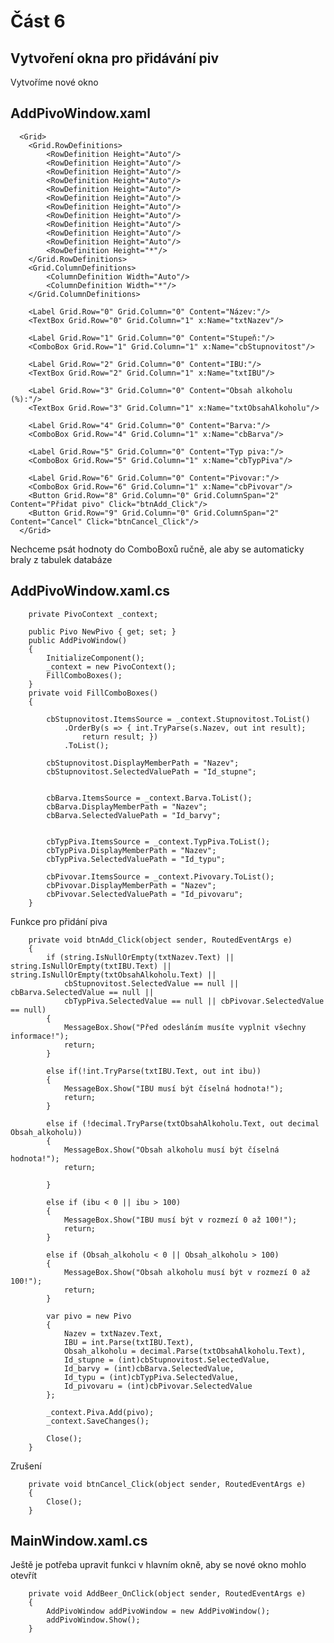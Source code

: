 # Část 6
## Vytvoření okna pro přidávání piv
Vytvoříme nové okno
## AddPivoWindow.xaml

      <Grid>
        <Grid.RowDefinitions>
            <RowDefinition Height="Auto"/>
            <RowDefinition Height="Auto"/>
            <RowDefinition Height="Auto"/>
            <RowDefinition Height="Auto"/>
            <RowDefinition Height="Auto"/>
            <RowDefinition Height="Auto"/>
            <RowDefinition Height="Auto"/>
            <RowDefinition Height="Auto"/>
            <RowDefinition Height="Auto"/>
            <RowDefinition Height="Auto"/>
            <RowDefinition Height="Auto"/>
            <RowDefinition Height="*"/>
        </Grid.RowDefinitions>
        <Grid.ColumnDefinitions>
            <ColumnDefinition Width="Auto"/>
            <ColumnDefinition Width="*"/>
        </Grid.ColumnDefinitions>

        <Label Grid.Row="0" Grid.Column="0" Content="Název:"/>
        <TextBox Grid.Row="0" Grid.Column="1" x:Name="txtNazev"/>

        <Label Grid.Row="1" Grid.Column="0" Content="Stupeň:"/>
        <ComboBox Grid.Row="1" Grid.Column="1" x:Name="cbStupnovitost"/>

        <Label Grid.Row="2" Grid.Column="0" Content="IBU:"/>
        <TextBox Grid.Row="2" Grid.Column="1" x:Name="txtIBU"/>

        <Label Grid.Row="3" Grid.Column="0" Content="Obsah alkoholu (%):"/>
        <TextBox Grid.Row="3" Grid.Column="1" x:Name="txtObsahAlkoholu"/>

        <Label Grid.Row="4" Grid.Column="0" Content="Barva:"/>
        <ComboBox Grid.Row="4" Grid.Column="1" x:Name="cbBarva"/>

        <Label Grid.Row="5" Grid.Column="0" Content="Typ piva:"/>
        <ComboBox Grid.Row="5" Grid.Column="1" x:Name="cbTypPiva"/>

        <Label Grid.Row="6" Grid.Column="0" Content="Pivovar:"/>
        <ComboBox Grid.Row="6" Grid.Column="1" x:Name="cbPivovar"/>
        <Button Grid.Row="8" Grid.Column="0" Grid.ColumnSpan="2" Content="Přidat pivo" Click="btnAdd_Click"/>
        <Button Grid.Row="9" Grid.Column="0" Grid.ColumnSpan="2" Content="Cancel" Click="btnCancel_Click"/>
      </Grid>


Nechceme psát hodnoty do ComboBoxů ručně, ale aby se automaticky braly z tabulek databáze

## AddPivoWindow.xaml.cs

        private PivoContext _context;

        public Pivo NewPivo { get; set; }
        public AddPivoWindow()
        {
            InitializeComponent();
            _context = new PivoContext();
            FillComboBoxes();
        }
        private void FillComboBoxes()
        {

            cbStupnovitost.ItemsSource = _context.Stupnovitost.ToList()
                .OrderBy(s => { int.TryParse(s.Nazev, out int result); 
                    return result; })
                .ToList();

            cbStupnovitost.DisplayMemberPath = "Nazev";
            cbStupnovitost.SelectedValuePath = "Id_stupne";


            cbBarva.ItemsSource = _context.Barva.ToList();
            cbBarva.DisplayMemberPath = "Nazev";
            cbBarva.SelectedValuePath = "Id_barvy";


            cbTypPiva.ItemsSource = _context.TypPiva.ToList();
            cbTypPiva.DisplayMemberPath = "Nazev";
            cbTypPiva.SelectedValuePath = "Id_typu";

            cbPivovar.ItemsSource = _context.Pivovary.ToList();
            cbPivovar.DisplayMemberPath = "Nazev";
            cbPivovar.SelectedValuePath = "Id_pivovaru";
        }
        
Funkce pro přidání piva

        private void btnAdd_Click(object sender, RoutedEventArgs e)
        {
            if (string.IsNullOrEmpty(txtNazev.Text) || string.IsNullOrEmpty(txtIBU.Text) || string.IsNullOrEmpty(txtObsahAlkoholu.Text) ||
                cbStupnovitost.SelectedValue == null || cbBarva.SelectedValue == null ||
                cbTypPiva.SelectedValue == null || cbPivovar.SelectedValue == null)
            {
                MessageBox.Show("Před odesláním musíte vyplnit všechny informace!");
                return;
            }

            else if(!int.TryParse(txtIBU.Text, out int ibu))
            {
                MessageBox.Show("IBU musí být číselná hodnota!");
                return;
            }

            else if (!decimal.TryParse(txtObsahAlkoholu.Text, out decimal Obsah_alkoholu))
            {
                MessageBox.Show("Obsah alkoholu musí být číselná hodnota!");
                return;

            }

            else if (ibu < 0 || ibu > 100)
            {
                MessageBox.Show("IBU musí být v rozmezí 0 až 100!");
                return;
            }

            else if (Obsah_alkoholu < 0 || Obsah_alkoholu > 100)
            {
                MessageBox.Show("Obsah alkoholu musí být v rozmezí 0 až 100!");
                return;
            }

            var pivo = new Pivo
            {
                Nazev = txtNazev.Text,
                IBU = int.Parse(txtIBU.Text),
                Obsah_alkoholu = decimal.Parse(txtObsahAlkoholu.Text),
                Id_stupne = (int)cbStupnovitost.SelectedValue,
                Id_barvy = (int)cbBarva.SelectedValue,
                Id_typu = (int)cbTypPiva.SelectedValue,
                Id_pivovaru = (int)cbPivovar.SelectedValue
            };

            _context.Piva.Add(pivo);
            _context.SaveChanges();

            Close();
        }

Zrušení

        private void btnCancel_Click(object sender, RoutedEventArgs e)
        {
            Close();
        }

## MainWindow.xaml.cs
Ještě je potřeba upravit funkci v hlavním okně, aby se nové okno mohlo otevřít

        private void AddBeer_OnClick(object sender, RoutedEventArgs e)
        {
            AddPivoWindow addPivoWindow = new AddPivoWindow();
            addPivoWindow.Show();
        }

